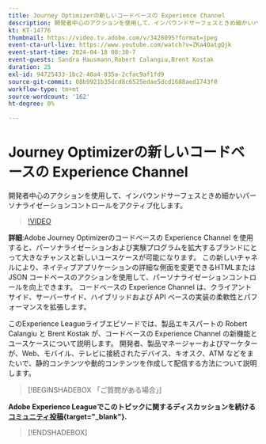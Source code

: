 ```yaml
---
title: Journey Optimizerの新しいコードベースの Experience Channel
description: 開発者中心のアクションを使用して、インバウンドサーフェスときめ細かいパーソナライゼーションコントロールをアクティブ化します。
kt: KT-14776
thumbnail: https://video.tv.adobe.com/v/3428095?format=jpeg
event-cta-url-live: https://www.youtube.com/watch?v=ZKa4OatgQjk
event-start-time: 2024-04-18 08:30-7
event-guests: Sandra Hausmann,Robert Calangiu,Brent Kostak
duration: 25
exl-id: 94725433-1bc2-40a4-835a-2cfac9af1fd9
source-git-commit: 08b9921b35dcd8c6525edae5dcd1688aed1743f0
workflow-type: tm+mt
source-wordcount: '162'
ht-degree: 0%

---
```


# Journey Optimizerの新しいコードベースの Experience Channel

開発者中心のアクションを使用して、インバウンドサーフェスときめ細かいパーソナライゼーションコントロールをアクティブ化します。

>[!VIDEO](https://video.tv.adobe.com/v/3428095/?quality=12&learn=on)

**詳細**:Adobe Journey Optimizerのコードベースの Experience Channel を使用すると、パーソナライゼーションおよび実験プログラムを拡大するブランドにとって大きなチャンスと新しいユースケースが可能になります。 この新しいチャネルにより、ネイティブアプリケーションの詳細な側面を変更できるHTMLまたは JSON コードベースのアクションを使用して、パーソナライゼーションコントロールを向上できます。 コードベースの Experience Channel は、クライアントサイド、サーバーサイド、ハイブリッドおよび API ベースの実装の柔軟性とパフォーマンスを拡張します。

このExperience Leagueライブエピソードでは、製品エキスパートの Robert Calangiu と Brent Kostak が、コードベースの Experience Channel の新機能とユースケースについて説明します。 開発者、製品マネージャーおよびマーケターが、Web、モバイル、テレビに接続されたデバイス、キオスク、ATM などをまたいで、静的コンテンツや動的コンテンツを作成して配信する方法について説明します。

>[!BEGINSHADEBOX 「ご質問がある場合」]

**Adobe Experience Leagueでこのトピックに関するディスカッションを続ける [コミュニティ投稿](https://experienceleaguecommunities.adobe.com/t5/journey-optimizer-discussions/experience-league-live-post-session-discussion-new-code-based/m-p/668305#M205){target="_blank"}.**

>[!ENDSHADEBOX]

